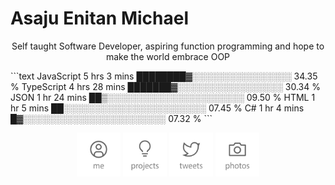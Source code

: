 # Asaju Enitan Michael

<p align="center">
  Self taught Software Developer, aspiring function programming and hope to make the world embrace OOP
</p>
<!--START_SECTION:waka-->
```text
JavaScript   5 hrs 3 mins    ████████▓░░░░░░░░░░░░░░░░   34.35 % 
TypeScript   4 hrs 28 mins   ███████▓░░░░░░░░░░░░░░░░░   30.34 % 
JSON         1 hr 24 mins    ██▒░░░░░░░░░░░░░░░░░░░░░░   09.50 % 
HTML         1 hr 5 mins     ██░░░░░░░░░░░░░░░░░░░░░░░   07.45 % 
C#           1 hr 4 mins     █▓░░░░░░░░░░░░░░░░░░░░░░░   07.32 % 
```
<!--END_SECTION:waka-->
<p align="center">
    <a href="https://strae.dev/"><img src="https://github.com/en1tan/en1tan/raw/main/me.svg?sanitize=true" alt="Me" height="70" /></a>
    <!--<a href="https://antfu.me/blog"><img src='https://github.com/en1tan/en1tan/raw/main/blog.svg?sanitize=true' alt="Blog" title="Blog" height='70'/></a>-->
  <a href="https://strae.dev/#projects"><img src='https://github.com/en1tan/en1tan/raw/main/projects.svg?sanitize=true' alt="Projects" title="Projects" height='70'/></a>
  <a href="https://twitter.com/strae_dev"><img src='https://github.com/en1tan/en1tan/raw/main/tweets.svg?sanitize=true' alt="Tweets" title="Tweets" height='70'/></a>
   <a href="https://instagram.com/strae_dev"><img src='https://github.com/en1tan/en1tan/raw/main/photos.svg?sanitize=true' alt="Photos" title="Photos" height='70'/></a>
  <!--<a href="https://github.com/sponsors/en1tan"><img src='https://github.com/en1tan/entan/raw/main/sponsor.svg?sanitize=true' alt="Sponsor" title="Sponsor" height='70'/></a>-->
</p>

